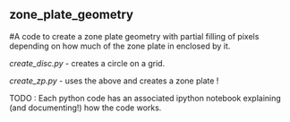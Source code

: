 ## zone_plate_geometry

#A code to create a zone plate geometry with partial filling of pixels depending on how much of the zone plate in enclosed by it.

*create_disc.py*  - creates a circle on a grid.

*create_zp.py*    - uses the above and creates a zone plate !

TODO : Each python code has an associated ipython notebook explaining (and documenting!) how the code works.
